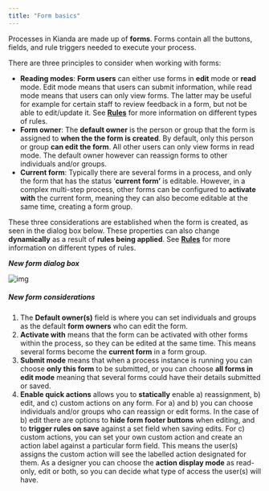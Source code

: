 ```yaml
---
title: "Form basics"
---
```




Processes in Kianda are made up of **forms**. Forms contain all the buttons, fields, and rule triggers needed to execute your process.

There are three principles to consider when working with forms:

- **Reading modes**: **Form users** can either use forms in **edit** mode or **read** mode. Edit mode means that users can submit information, while read mode means that users can only view forms. The latter may be useful for example for certain staff to review feedback in a form, but not be able to edit/update it. See [**Rules**](/docs/getting-started/create-first-process/plan-your-process/rules/) for more information on different types of rules. 
- **Form owner**: The **default owner** is the person or group that the form is assigned to **when the the form is created**. By default, only this person or group **can edit the form**. All other users can only view forms in read mode. The default owner however can reassign forms to other individuals and/or groups.
- **Current form**: Typically there are several forms in a process, and only the form that has the status ‘**current form’** is editable. However, in a complex multi-step process, other forms can be configured to **activate with** the current form, meaning they can also become editable at the same time, creating a form group.

These three considerations are established when the form is created, as seen in the dialog box below. These properties can also change **dynamically** as a result of **rules being applied**. See [**Rules**](/docs/getting-started/create-first-process/plan-your-process/rules/) for more information on different types of rules. 



***New form dialog box***

![img](https://academy.kianda.com/wp-content/uploads/2022/03/newformsegments-1.gif)

##### New form considerations

1. The **Default owner(s)** field is where you can set individuals and groups as the default **form owners** who can edit the form.
2. **Activate with** means that the form can be activated with other forms within the process, so they can be edited at the same time. This means several forms become the **current form** in a form group.
3. **Submit mode** means that when a process instance is running you can choose **only this form** to be submitted, or you can choose **all forms in edit mode** meaning that several forms could have their details submitted or saved.
4. **Enable quick actions** allows you to **statically** enable a) reassignment, b) edit, and c) custom actions on any form. For a) and b) you can choose individuals and/or groups who can reassign or edit forms. In the case of b) edit there are options to **hide form footer buttons** when editing, and to **trigger rules on save** against a set field when saving edits. For c) custom actions, you can set your own custom action and create an action label against a particular form field. This means the user(s) assigns the custom action will see the labelled action designated for them. As a designer you can choose the **action display mode** as read-only, edit or both, so you can decide what type of access the user(s) will have.

